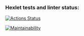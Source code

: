 ### Hexlet tests and linter status:
[![Actions Status](https://github.com/natalia-nuikina/frontend-project-44/actions/workflows/hexlet-check.yml/badge.svg)](https://github.com/natalia-nuikina/frontend-project-44/actions)

[![Maintainability](https://api.codeclimate.com/v1/badges/6db21d0c188996a307c6/maintainability)](https://codeclimate.com/github/natalia-nuikina/frontend-project-44/maintainability)

